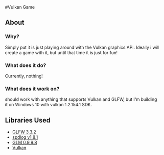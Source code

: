 #Vulkan Game
## About
### Why?
Simply put it is just playing around with the Vulkan graphics API. Ideally i will create a game with it, but until that 
time it is just for fun!
### What does it do?
Currently, nothing!
### What does it work on?
should work with anything that supports Vulkan and GLFW, but I'm building it on Windows 10 with vulkan 1.2.154.1 SDK.
## Libraries Used
* [GLFW 3.3.2](https://www.glfw.org/)
* [spdlog v1.8.1](https://github.com/gabime/spdlog)
* [GLM 0.9.9.8](https://github.com/g-truc/glm)
* [Vulkan](https://www.khronos.org/vulkan/)